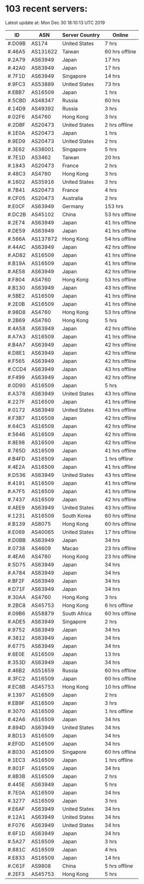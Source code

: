 # 103 recent servers:

Latest update at: Mon Dec 30 18:10:13 UTC 2019

| ID | ASN | Server Country | Online |
| -- | --- | -------------- | ------ |
| #.D09B | AS174 | United States | 7 hrs |
| #.46A5 | AS131622 | Taiwan | 60 hrs offline |
| #.2A79 | AS63949 | Japan | 17 hrs |
| #.42A0 | AS63949 | Japan | 17 hrs |
| #.7F1D | AS63949 | Singapore | 14 hrs |
| #.9FC3 | AS53889 | United States | 73 hrs |
| #.EBB7 | AS16509 | Japan | 1 hrs |
| #.5CBD | AS48347 | Russia | 60 hrs |
| #.14D9 | AS49392 | Russia | 3 hrs |
| #.02F6 | AS4760 | Hong Kong | 3 hrs |
| #.2DBF | AS20473 | United States | 2 hrs offline |
| #.1E0A | AS20473 | Japan | 1 hrs |
| #.9ED9 | AS20473 | United States | 2 hrs |
| #.3E62 | AS38001 | Singapore | 5 hrs |
| #.7E1D | AS3462 | Taiwan | 20 hrs |
| #.1843 | AS20473 | France | 2 hrs |
| #.48C3 | AS4760 | Hong Kong | 3 hrs |
| #.1602 | AS35916 | United States | 3 hrs |
| #.7B41 | AS20473 | France | 4 hrs |
| #.CF05 | AS20473 | Australia | 2 hrs |
| #.E0CF | AS63949 | Germany | 153 hrs |
| #.DC2B | AS45102 | China | 53 hrs offline |
| #.2E74 | AS63949 | Japan | 41 hrs offline |
| #.DE59 | AS63949 | Japan | 41 hrs offline |
| #.566A | AS137872 | Hong Kong | 54 hrs offline |
| #.44AC | AS63949 | Japan | 42 hrs offline |
| #.AD82 | AS16509 | Japan | 41 hrs offline |
| #.B19A | AS16509 | Japan | 41 hrs offline |
| #.AE58 | AS63949 | Japan | 42 hrs offline |
| #.F804 | AS4760 | Hong Kong | 53 hrs offline |
| #.B130 | AS63949 | Japan | 43 hrs offline |
| #.5BE2 | AS16509 | Japan | 41 hrs offline |
| #.2E0B | AS16509 | Japan | 41 hrs offline |
| #.98D8 | AS4760 | Hong Kong | 53 hrs offline |
| #.2B69 | AS4760 | Hong Kong | 5 hrs |
| #.4A58 | AS63949 | Japan | 42 hrs offline |
| #.A7A3 | AS16509 | Japan | 41 hrs offline |
| #.B4A7 | AS63949 | Japan | 42 hrs offline |
| #.D8E1 | AS63949 | Japan | 42 hrs offline |
| #.F565 | AS63949 | Japan | 42 hrs offline |
| #.CCD4 | AS63949 | Japan | 43 hrs offline |
| #.F499 | AS63949 | Japan | 42 hrs offline |
| #.0D90 | AS16509 | Japan | 5 hrs |
| #.A378 | AS63949 | United States | 43 hrs offline |
| #.227F | AS16509 | Japan | 41 hrs offline |
| #.0172 | AS63949 | United States | 43 hrs offline |
| #.F3B7 | AS16509 | Japan | 42 hrs offline |
| #.64C3 | AS16509 | Japan | 42 hrs offline |
| #.5646 | AS16509 | Japan | 42 hrs offline |
| #.8E98 | AS16509 | Japan | 42 hrs offline |
| #.765D | AS16509 | Japan | 41 hrs offline |
| #.B4FD | AS16509 | Japan | 1 hrs offline |
| #.4E2A | AS16509 | Japan | 41 hrs offline |
| #.D536 | AS63949 | United States | 43 hrs offline |
| #.4191 | AS16509 | Japan | 41 hrs offline |
| #.A7F5 | AS16509 | Japan | 41 hrs offline |
| #.7437 | AS16509 | Japan | 42 hrs offline |
| #.AEE9 | AS63949 | United States | 43 hrs offline |
| #.1231 | AS16509 | South Korea | 60 hrs offline |
| #.B139 | AS8075 | Hong Kong | 60 hrs offline |
| #.E069 | AS40065 | United States | 17 hrs offline |
| #.D0BB | AS63949 | Japan | 34 hrs |
| #.0738 | AS4609 | Macao | 23 hrs offline |
| #.4EA6 | AS4760 | Hong Kong | 23 hrs offline |
| #.5D75 | AS63949 | Japan | 34 hrs |
| #.A784 | AS63949 | Japan | 34 hrs |
| #.BF2F | AS63949 | Japan | 34 hrs |
| #.D71F | AS63949 | Japan | 34 hrs |
| #.30AA | AS4760 | Hong Kong | 3 hrs |
| #.2BC8 | AS45753 | Hong Kong | 6 hrs offline |
| #.09B6 | AS58879 | South Africa | 60 hrs offline |
| #.ADE5 | AS63949 | Singapore | 2 hrs |
| #.9752 | AS63949 | Japan | 34 hrs |
| #.3812 | AS63949 | Japan | 34 hrs |
| #.6775 | AS63949 | Japan | 34 hrs |
| #.6E0E | AS16509 | Japan | 13 hrs |
| #.353D | AS63949 | Japan | 34 hrs |
| #.46B2 | AS51659 | Russia | 60 hrs offline |
| #.3FC2 | AS16509 | Japan | 60 hrs offline |
| #.EC8B | AS45753 | Hong Kong | 10 hrs offline |
| #.1397 | AS16509 | Japan | 2 hrs |
| #.EB9F | AS16509 | Japan | 3 hrs |
| #.3070 | AS16509 | Japan | 1 hrs offline |
| #.42A6 | AS16509 | Japan | 34 hrs |
| #.894D | AS63949 | United States | 34 hrs |
| #.BD13 | AS16509 | Japan | 34 hrs |
| #.EF0D | AS16509 | Japan | 34 hrs |
| #.B030 | AS16509 | Singapore | 60 hrs offline |
| #.1EC3 | AS16509 | Japan | 1 hrs offline |
| #.801F | AS16509 | Japan | 34 hrs |
| #.8B3B | AS16509 | Japan | 2 hrs |
| #.445E | AS63949 | Japan | 5 hrs |
| #.7E0A | AS16509 | Japan | 34 hrs |
| #.3277 | AS16509 | Japan | 3 hrs |
| #.E6AF | AS63949 | United States | 34 hrs |
| #.12A1 | AS63949 | United States | 34 hrs |
| #.F076 | AS63949 | United States | 34 hrs |
| #.6F1D | AS63949 | Japan | 34 hrs |
| #.5A27 | AS16509 | Japan | 3 hrs |
| #.881C | AS16509 | Japan | 4 hrs |
| #.E833 | AS16509 | Japan | 14 hrs |
| #.C61F | AS9808 | China | 5 hrs offline |
| #.2EF3 | AS45753 | Hong Kong | 5 hrs |

